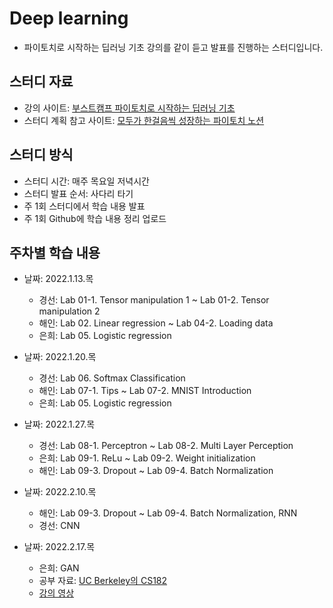 # Deep learning

- 파이토치로 시작하는 딥러닝 기초 강의를 같이 듣고 발표를 진행하는 스터디입니다.

## 스터디 자료

- 강의 사이트: [부스트캠프 파이토치로 시작하는 딥러닝 기초](https://www.boostcourse.org/ai214/joinLectures/25076)
- 스터디 계획 참고 사이트: [모두가 한걸음씩 성장하는 파이토치 노션](https://pseudo-lab.com/pytorch-694d6c20216a47cabc3f0b355f59e8bd)

## 스터디 방식
- 스터디 시간: 매주 목요일 저녁시간
- 스터디 발표 순서: 사다리 타기
- 주 1회 스터디에서 학습 내용 발표
- 주 1회 Github에 학습 내용 정리 업로드

## 주차별 학습 내용
- 날짜: 2022.1.13.목
  - 경선: Lab 01-1. Tensor manipulation 1 ~ Lab 01-2. Tensor manipulation 2
  - 해인: Lab 02. Linear regression ~ Lab 04-2. Loading data
  - 은희: Lab 05. Logistic regression

- 날짜: 2022.1.20.목
  - 경선: Lab 06. Softmax Classification
  - 해인: Lab 07-1. Tips ~ Lab 07-2. MNIST Introduction
  - 은희: Lab 05. Logistic regression

- 날짜: 2022.1.27.목
  - 경선: Lab 08-1. Perceptron ~ Lab 08-2. Multi Layer Perception
  - 은희: Lab 09-1. ReLu ~ Lab 09-2. Weight initialization
  - 해인: Lab 09-3. Dropout ~ Lab 09-4. Batch Normalization

- 날짜: 2022.2.10.목
  - 해인: Lab 09-3. Dropout ~ Lab 09-4. Batch Normalization, RNN
  - 경선: CNN

- 날짜: 2022.2.17.목
  - 은희: GAN 
  - 공부 자료: [UC Berkeley의 CS182](https://cs182sp21.github.io/) 
  - [강의 영상](https://www.youtube.com/playlist?list=PL_iWQOsE6TfVmKkQHucjPAoRtIJYt8a5A)
